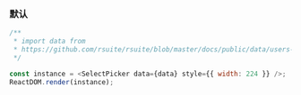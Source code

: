 ### 默认

<!--start-code-->

```js
/**
 * import data from
 * https://github.com/rsuite/rsuite/blob/master/docs/public/data/users-role.json
 */

const instance = <SelectPicker data={data} style={{ width: 224 }} />;
ReactDOM.render(instance);
```

<!--end-code-->
